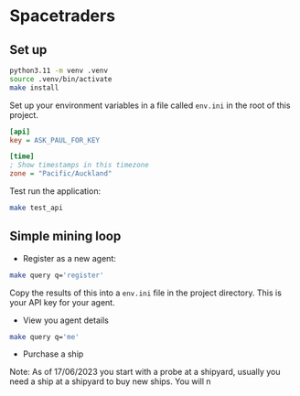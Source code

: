 # Spacetraders

## Set up

```sh
python3.11 -m venv .venv
source .venv/bin/activate
make install
```

Set up your environment variables in a file called `env.ini` in the root of this project.

```ini
[api]
key = ASK_PAUL_FOR_KEY

[time]
; Show timestamps in this timezone
zone = "Pacific/Auckland"
```

Test run the application:

```sh
make test_api
```

## Simple mining loop

* Register as a new agent: 

```sh
make query q='register'
```

Copy the results of this into a `env.ini` file in the project directory. This is your API key for your agent.

* View you agent details

```sh
make query q='me'
```

* Purchase a ship

Note: As of 17/06/2023 you start with a probe at a shipyard, usually you need a ship at a shipyard to buy new ships.
You will n
